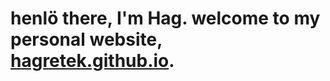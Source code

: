 # henlö there, I'm Hag. welcome to my personal website, [hagretek.github.io](https://www.google.com).
